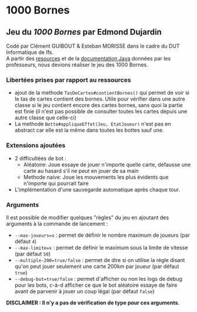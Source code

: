 # 1000 Bornes

## Jeu du _1000 Bornes_ par Edmond Dujardin

Codé par Clément GUIBOUT & Esteban MORISSE dans le cadre du DUT Informatique de Ifs.<br>
A partir des [resources](res/) et de la [documentation Java](https://myimah.github.io/mille-bornes-javadoc/) 
données par les professeurs, nous devions réaliser le jeu des 1000 Bornes.

### Libertées prises par rapport au ressources
* ajout de la methode `TasDeCartes#contientBornes()` qui permet de voir si le tas de cartes contient des bornes. Utile pour vérifier dans une autre classe si le jeu contient encore des cartes bornes, sans quoi la partie est finie (il n'est pas possible de consulter toutes les cartes depuis une autre classe que celle-ci)
* La methode `Botte#appliqueEffet(Jeu, EtatJoueur)` n'est pas en abstract car elle est la même dans toutes les bottes sauf une.

### Extensions ajoutées
* 2 difficultées de bot :
  * Aléatoire: Joue essaye de jouer n'importe quelle carte, défausse une carte au hasard s'il ne peut en jouer de sa main
  * Methode naive: Joue les mouvements les plus évidents que n'importe qui pourrait faire
* L'implémentation d'une sauvegarde automatique après chaque tour.

### Arguments
Il est possible de modifier quelques "règles" du jeu en ajoutant des arguments à la commande de lancement :
* `--max-joueurs=x` : permet de définir le nombre maximum de joueurs (par défaut `4`)
* `--max-limite=x` : permet de définir le maximum sous la limite de vitesse (par défaut `50`)
* `--multiple-200=true/false` : permet de dire si on utilise la règle disant qu'on peut jouer seulement une carte 200km par joueur (par défaut `true`)
* `--debug-bot=true/false` : permet d'afficher ou non les logs de debug pour les bots, c-à-d afficher ce que le bot aléatoire essaye de faire avant de parvenir à jouer un coup légal (par défaut `false`)

**DISCLAIMER : Il n'y a pas de vérification de type pour ces arguments.**
